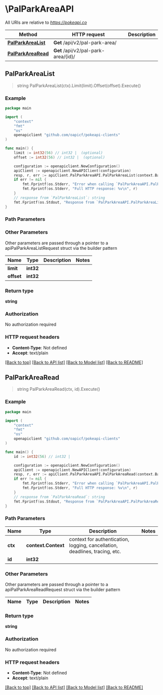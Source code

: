 # \PalParkAreaAPI

All URIs are relative to *https://pokeapi.co*

Method | HTTP request | Description
------------- | ------------- | -------------
[**PalParkAreaList**](PalParkAreaAPI.md#PalParkAreaList) | **Get** /api/v2/pal-park-area/ | 
[**PalParkAreaRead**](PalParkAreaAPI.md#PalParkAreaRead) | **Get** /api/v2/pal-park-area/{id}/ | 



## PalParkAreaList

> string PalParkAreaList(ctx).Limit(limit).Offset(offset).Execute()



### Example

```go
package main

import (
	"context"
	"fmt"
	"os"
	openapiclient "github.com/oapicf/pokeapi-clients"
)

func main() {
	limit := int32(56) // int32 |  (optional)
	offset := int32(56) // int32 |  (optional)

	configuration := openapiclient.NewConfiguration()
	apiClient := openapiclient.NewAPIClient(configuration)
	resp, r, err := apiClient.PalParkAreaAPI.PalParkAreaList(context.Background()).Limit(limit).Offset(offset).Execute()
	if err != nil {
		fmt.Fprintf(os.Stderr, "Error when calling `PalParkAreaAPI.PalParkAreaList``: %v\n", err)
		fmt.Fprintf(os.Stderr, "Full HTTP response: %v\n", r)
	}
	// response from `PalParkAreaList`: string
	fmt.Fprintf(os.Stdout, "Response from `PalParkAreaAPI.PalParkAreaList`: %v\n", resp)
}
```

### Path Parameters



### Other Parameters

Other parameters are passed through a pointer to a apiPalParkAreaListRequest struct via the builder pattern


Name | Type | Description  | Notes
------------- | ------------- | ------------- | -------------
 **limit** | **int32** |  | 
 **offset** | **int32** |  | 

### Return type

**string**

### Authorization

No authorization required

### HTTP request headers

- **Content-Type**: Not defined
- **Accept**: text/plain

[[Back to top]](#) [[Back to API list]](../README.md#documentation-for-api-endpoints)
[[Back to Model list]](../README.md#documentation-for-models)
[[Back to README]](../README.md)


## PalParkAreaRead

> string PalParkAreaRead(ctx, id).Execute()



### Example

```go
package main

import (
	"context"
	"fmt"
	"os"
	openapiclient "github.com/oapicf/pokeapi-clients"
)

func main() {
	id := int32(56) // int32 | 

	configuration := openapiclient.NewConfiguration()
	apiClient := openapiclient.NewAPIClient(configuration)
	resp, r, err := apiClient.PalParkAreaAPI.PalParkAreaRead(context.Background(), id).Execute()
	if err != nil {
		fmt.Fprintf(os.Stderr, "Error when calling `PalParkAreaAPI.PalParkAreaRead``: %v\n", err)
		fmt.Fprintf(os.Stderr, "Full HTTP response: %v\n", r)
	}
	// response from `PalParkAreaRead`: string
	fmt.Fprintf(os.Stdout, "Response from `PalParkAreaAPI.PalParkAreaRead`: %v\n", resp)
}
```

### Path Parameters


Name | Type | Description  | Notes
------------- | ------------- | ------------- | -------------
**ctx** | **context.Context** | context for authentication, logging, cancellation, deadlines, tracing, etc.
**id** | **int32** |  | 

### Other Parameters

Other parameters are passed through a pointer to a apiPalParkAreaReadRequest struct via the builder pattern


Name | Type | Description  | Notes
------------- | ------------- | ------------- | -------------


### Return type

**string**

### Authorization

No authorization required

### HTTP request headers

- **Content-Type**: Not defined
- **Accept**: text/plain

[[Back to top]](#) [[Back to API list]](../README.md#documentation-for-api-endpoints)
[[Back to Model list]](../README.md#documentation-for-models)
[[Back to README]](../README.md)

